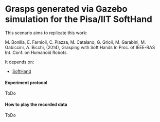 # Grasps generated via Gazebo simulation for the Pisa/IIT SoftHand

This scenario aims to replicate this work:

M. Bonilla, E. Farnioli, C. Piazza, M. Catalano, G. Grioli, M. Garabini, M. Gabiccini, A. Bicchi, (2014), Grasping with Soft Hands In Proc. of IEEE-RAS Int. Conf. on Humanoid Robots.

It depends on:
* [SoftHand](http://www.qbrobotics.com/#!softhand/c1njg)

#### Experiment protocol

ToDo

#### How to play the recorded data

ToDo